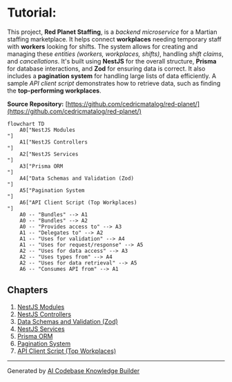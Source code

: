 # Tutorial: 

This project, **Red Planet Staffing**, is a *backend microservice* for a Martian staffing marketplace. It helps connect **workplaces** needing temporary staff with **workers** looking for shifts. The system allows for creating and managing these *entities (workers, workplaces, shifts)*, handling *shift claims*, and *cancellations*. It's built using **NestJS** for the overall structure, **Prisma** for database interactions, and **Zod** for ensuring data is correct. It also includes a **pagination system** for handling large lists of data efficiently. A sample *API client script* demonstrates how to retrieve data, such as finding the **top-performing workplaces**.


**Source Repository:** [https://github.com/cedricmatalog/red-planet/](https://github.com/cedricmatalog/red-planet/)

```mermaid
flowchart TD
    A0["NestJS Modules
"]
    A1["NestJS Controllers
"]
    A2["NestJS Services
"]
    A3["Prisma ORM
"]
    A4["Data Schemas and Validation (Zod)
"]
    A5["Pagination System
"]
    A6["API Client Script (Top Workplaces)
"]
    A0 -- "Bundles" --> A1
    A0 -- "Bundles" --> A2
    A0 -- "Provides access to" --> A3
    A1 -- "Delegates to" --> A2
    A1 -- "Uses for validation" --> A4
    A1 -- "Uses for request/response" --> A5
    A2 -- "Uses for data access" --> A3
    A2 -- "Uses types from" --> A4
    A2 -- "Uses for data retrieval" --> A5
    A6 -- "Consumes API from" --> A1
```

## Chapters

1. [NestJS Modules
](01_nestjs_modules_.md)
2. [NestJS Controllers
](02_nestjs_controllers_.md)
3. [Data Schemas and Validation (Zod)
](03_data_schemas_and_validation__zod__.md)
4. [NestJS Services
](04_nestjs_services_.md)
5. [Prisma ORM
](05_prisma_orm_.md)
6. [Pagination System
](06_pagination_system_.md)
7. [API Client Script (Top Workplaces)
](07_api_client_script__top_workplaces__.md)


---

Generated by [AI Codebase Knowledge Builder](https://github.com/The-Pocket/Tutorial-Codebase-Knowledge)